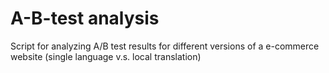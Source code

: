 # A-B-test analysis

Script for analyzing A/B test results for different versions of a e-commerce website (single language v.s. local translation)

